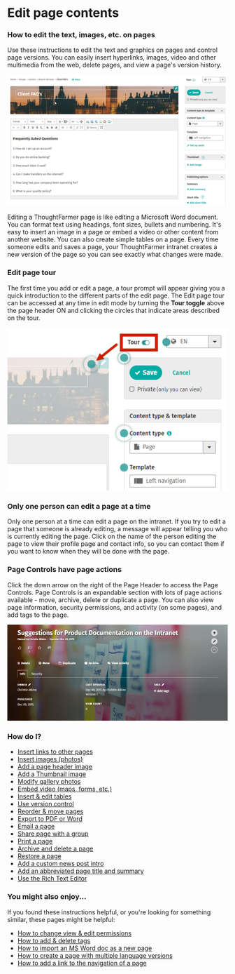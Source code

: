 # Edit page contents

### How to edit the text, images, etc. on pages

Use these instructions to edit the text and graphics on pages and control page versions. You can easily insert hyperlinks, images, video and other multimedia from the web, delete pages, and view a page's version history.  


![](../../.gitbook/assets/1%20%2873%29.png)

Editing a ThoughtFarmer page is like editing a Microsoft Word document. You can format text using headings, font sizes, bullets and numbering. It's easy to insert an image in a page or embed a video or other content from another website. You can also create simple tables on a page. Every time someone edits and saves a page, your ThoughtFarmer intranet creates a new version of the page so you can see exactly what changes were made.

### Edit page tour

The first time you add or edit a page, a tour prompt will appear giving you a quick introduction to the different parts of the edit page. The Edit page tour can be accessed at any time in edit mode by turning the **Tour toggle** above the page header ON and clicking the circles that indicate areas described on the tour.  


![](../../.gitbook/assets/2%20%2820%29.png)

### Only one person can edit a page at a time

Only one person at a time can edit a page on the intranet. If you try to edit a page that someone is already editing, a message will appear telling you who is currently editing the page. Click on the name of the person editing the page to view their profile page and contact info, so you can contact them if you want to know when they will be done with the page.

### Page Controls have page actions

Click the down arrow on the right of the Page Header to access the Page Controls. Page Controls is an expandable section with lots of page actions available - move, archive, delete or duplicate a page. You can also view page information, security permissions, and activity \(on some pages\), and add tags to the page.

![](../../.gitbook/assets/8.0user15617pagecontrols.jpg)



### How do I?

* [Insert links to other pages](insert-links/)
* [Insert images \(photos\)](insert-images.md)
* [Add a page header image](add-page-header-images.md)
* [Add a Thumbnail image](add-thumbnail-images/)
* [Modify gallery photos](modify-gallery-photos.md)
* [Embed video \(maps, forms, etc.\)](embed-forms-widgets-and-more/)
* [Insert & edit tables](insert-and-edit-tables.md)
* [Use version control](version-control.md)
* [Reorder & move pages](reorder-and-move-pages.md)
* [Export to PDF or Word](export-to-pdf-or-word.md)
* [Email a page](email-pages.md)
* [Share page with a group](share-pages-to-a-group.md)
* [Print a page](print-pages.md)
* [Archive and delete a page](archive-and-delete-pages.md)
* [Restore a page](restore-or-undelete-pages.md)
* [Add a custom news post intro](custom-news-post-intro.md)
* [Add an abbreviated page title and summary](add-abbreviated-page-title-and-summary.md)
* [Use the Rich Text Editor](rich-text-editor-and-spell-check.md)

### You might also enjoy...

If you found these instructions helpful, or you're looking for something similar, these pages might be helpful:

* [How to change view & edit permissions](../security-settings-and-permissions/permission-to-view-and-edit.md)
* [How to add & delete tags](../tags/add-and-delete-tags.md)
* [How to import an MS Word doc as a new page](../add-pages-and-sections/import-a-word-document-in-a-page.md)
* [How to create a page with multiple language versions](../languages-and-translation/create-multilingual-page.md)
* [How to add a link to the navigation of a page](../add-pages-and-sections/add-link-in-navigation.md)

